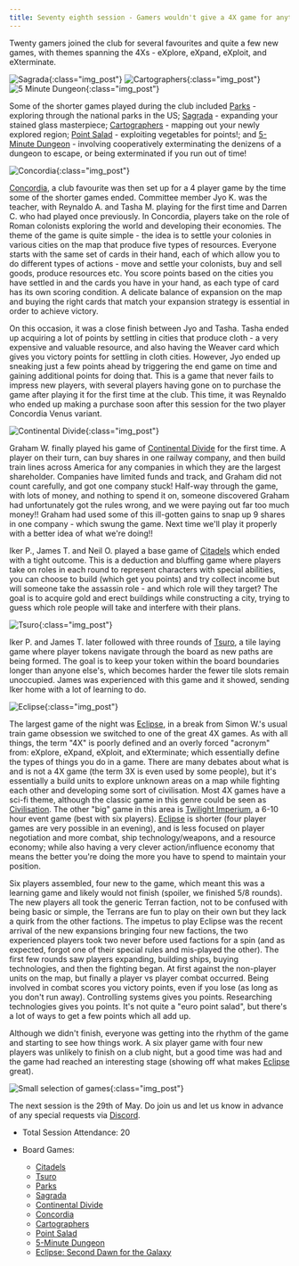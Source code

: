 ```yaml
---
title: Seventy eighth session - Gamers wouldn't give a 4X game for anything else
---
```


Twenty gamers joined the club for several favourites and quite a few new games, with themes spanning the 4Xs - eXplore, eXpand, eXploit, and eXterminate.

![Sagrada](/images/posts/2024_05_15/Sagrada01.jpg "Sagrada"){:class="img_post"}
![Cartographers](/images/posts/2024_05_15/Cartographers01.jpg "Cartographers"){:class="img_post"}
![5 Minute Dungeon](/images/posts/2024_05_15/5MinuteDungeon01.jpg "5 Minute Dungeon"){:class="img_post"}

Some of the shorter games played during the club included [Parks][Par] - exploring through the national parks in the US; [Sagrada][Sag] - expanding your stained glass masterpiece; [Cartographers][Cart] - mapping out your newly explored region; [Point Salad][PS] - exploiting vegetables for points!; and [5-Minute Dungeon][Five] - involving cooperatively exterminating the denizens of a dungeon to escape, or being exterminated if you run out of time!

![Concordia](/images/posts/2024_05_15/Concordia01.jpg "Concordia"){:class="img_post"}

[Concordia][Con], a club favourite was then set up for a 4 player game by the time some of the shorter games ended.  Committee member Jyo K. was the teacher, with Reynaldo A. and Tasha M. playing for the first time and Darren C. who had played once previously.  In Concordia, players take on the role of Roman colonists exploring the world and developing their economies. The theme of the game is quite simple - the idea is to settle your colonies in various cities on the map that produce five types of resources. Everyone starts with the same set of cards in their hand, each of which allow you to do different types of actions - move and settle your colonists, buy and sell goods, produce resources etc. You score points based on the cities you have settled in and the cards you have in your hand, as each type of card has its own scoring condition. A delicate balance of expansion on the map and buying the right cards that match your expansion strategy is essential in order to achieve victory.

On this occasion, it was a close finish between Jyo and Tasha. Tasha ended up acquiring a lot of points by settling in cities that produce cloth - a very expensive and valuable resource, and also having the Weaver card which gives you victory points for settling in cloth cities. However, Jyo ended up sneaking just a few points ahead by triggering the end game on time and gaining additional points for doing that. This is a game that never fails to impress new players, with several players having gone on to purchase the game after playing it for the first time at the club. This time, it was Reynaldo who ended up making a purchase soon after this session for the two player Concordia Venus variant.

![Continental Divide](/images/posts/2024_05_15/ContinentalDivide01.jpg "Continental Divide"){:class="img_post"}

Graham W. finally played his game of [Continental Divide][CD] for the first time. A player on their turn, can buy shares in one railway company, and then build train lines across America for any companies in which they are the largest shareholder. Companies have limited funds and track, and Graham did not count carefully, and got one company stuck! Half-way through the game, with lots of money, and nothing to spend it on, someone discovered Graham had unfortunately got the rules wrong, and we were paying out far too much money!! Graham had used some of this ill-gotten gains to snap up 9 shares in one company - which swung the game. Next time we'll play it properly with a better idea of what we're doing!!

Iker P., James T. and Neil O. played a base game of [Citadels][Cit] which ended with a tight outcome. This is a deduction and bluffing game where players take on roles in each round to represent characters with special abilities, you can choose to build (which get you points) and try collect income but will someone take the assassin role - and which role will they target? The goal is to acquire gold and erect buildings while constructing a city, trying to guess which role people will take and interfere with their plans.

![Tsuro](/images/posts/2024_05_15/Tsuro01.jpg "Tsuro"){:class="img_post"}

Iker P. and James T. later followed with three rounds of [Tsuro][Tsu], a tile laying game where player tokens navigate through the board as new paths are being formed. The goal is to keep your token within the board boundaries longer than anyone else's, which becomes harder the fewer tile slots remain unoccupied. James was experienced with this game and it showed, sending Iker home with a lot of learning to do.

![Eclipse](/images/posts/2024_05_15/Eclipse01.jpg "Eclipse"){:class="img_post"}

The largest game of the night was [Eclipse][Ecl], in a break from Simon W.'s usual train game obsession we switched to one of the great 4X games. As with all things, the term "4X" is poorly defined and an overly forced "acronym" from:  eXplore, eXpand, eXploit, and eXterminate; which essentially define the types of things you do in a game. There are many debates about what is and is not a 4X game (the term 3X is even used by some people), but it's essentially a build units to explore unknown areas on a map while fighting each other and developing some sort of civilisation. Most 4X games have a sci-fi theme, although the classic game in this genre could be seen as [Civilisation][Civ]. The other "big" game in this area is [Twilight Imperium][TI], a 6-10 hour event game (best with six players).  [Eclipse][Ecl] is shorter (four player games are very possible in an evening), and is less focused on player negotiation and more combat, ship technology/weapons, and a resource economy; while also having a very clever action/influence economy that means the better you're doing the more you have to spend to maintain your position.

Six players assembled, four new to the game, which meant this was a learning game and likely would not finish (spoiler, we finished 5/8 rounds). The new players all took the generic Terran faction, not to be confused with being basic or simple, the Terrans are fun to play on their own but they lack a quirk from the other factions. The impetus to play Eclipse was the recent arrival of the new expansions bringing four new factions, the two experienced players took two never before used factions for a spin (and as expected, forgot one of their special rules and mis-played the other). The first few rounds saw players expanding, building ships, buying technologies, and then the fighting began. At first against the non-player units on the map, but finally a player vs player combat occurred. Being involved in combat scores you victory points, even if you lose (as long as you don't run away). Controlling systems gives you points. Researching technologies gives you points. It's not quite a "euro point salad", but there's a lot of ways to get a few points which all add up.

Although we didn't finish, everyone was getting into the rhythm of the game and starting to see how things work. A six player game with four new players was unlikely to finish on a club night, but a good time was had and the game had reached an interesting stage (showing off what makes  [Eclipse][Ecl] great).

![Small selection of games](/images/posts/2024_05_15/Games01.jpg "Small selection of games"){:class="img_post"}

The next session is the 29th of May. Do join us and let us know in advance of any special requests via [Discord][Contact]. 

* Total Session Attendance: 20
* Board Games:

	 * [Citadels][Cit]
	 * [Tsuro][Tsu]
	 * [Parks][Par]
	 * [Sagrada][Sag]
	 * [Continental Divide][CD]
	 * [Concordia][Con]
	 * [Cartographers][Cart]
	 * [Point Salad][PS]
	 * [5-Minute Dungeon][Five]
	 * [Eclipse: Second Dawn for the Galaxy][Ecl]

[Civ]: {{site.data.BoardGameLinks.CivilizationNewDawn.Link}}
[TI]: {{site.data.BoardGameLinks.TwilightImperiumFourthEdition.Link}}
[Cit]: {{site.data.BoardGameLinks.Citadels.Link}}
[Tsu]: {{site.data.BoardGameLinks.Tsuro.Link}}
[Par]: {{site.data.BoardGameLinks.Parks.Link}}
[Sag]: {{site.data.BoardGameLinks.Sagrada.Link}}
[CD]: {{site.data.BoardGameLinks.ContinentalDivide.Link}}
[Con]: {{site.data.BoardGameLinks.Concordia.Link}}
[Cart]: {{site.data.BoardGameLinks.Cartographers.Link}}
[PS]: {{site.data.BoardGameLinks.PointSalad.Link}}
[Five]: {{site.data.BoardGameLinks.FiveMinuteDungeon.Link}}
[Ecl]: {{site.data.BoardGameLinks.EclipseSecondDawnForTheGalaxy.Link}}

[Contact]: /Contact.html
